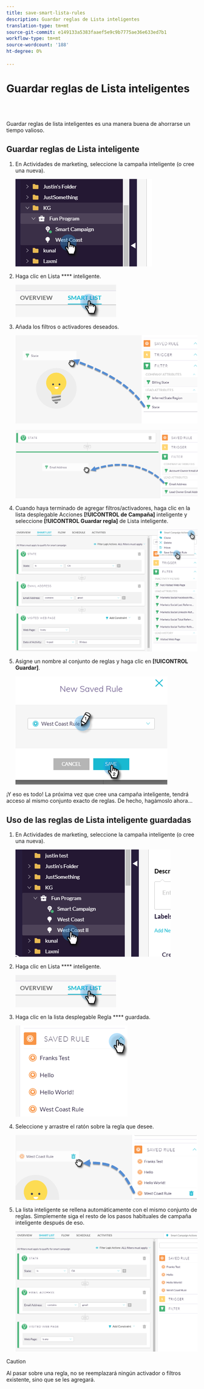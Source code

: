 ```yaml
---
title: save-smart-lista-rules
description: Guardar reglas de Lista inteligentes
translation-type: tm+mt
source-git-commit: e149133a5383faaef5e9c9b7775ae36e633ed7b1
workflow-type: tm+mt
source-wordcount: '188'
ht-degree: 0%

---
```



# Guardar reglas de Lista inteligentes

<br> 

Guardar reglas de lista inteligentes es una manera buena de ahorrarse un tiempo valioso.

## Guardar reglas de Lista inteligente

1. En Actividades de marketing, seleccione la campaña inteligente (o cree una nueva).

   ![Imagen uno](/help/sky/assets/smart-lists-and-static-lists/save-smart-list-rules/save-smart-list-rules-1.png)

1. Haga clic en Lista **** inteligente.

   ![Imagen dos](/help/sky/assets/smart-lists-and-static-lists/save-smart-list-rules/save-smart-list-rules-2.png)

1. Añada los filtros o activadores deseados.

   ![Imagen tres](/help/sky/assets/smart-lists-and-static-lists/save-smart-list-rules/save-smart-list-rules-3.png)

   ![Imagen Cuatro](/help/sky/assets/smart-lists-and-static-lists/save-smart-list-rules/save-smart-list-rules-4.png)

1. Cuando haya terminado de agregar filtros/activadores, haga clic en la lista desplegable Acciones **[!UICONTROL de Campaña]** inteligente y seleccione **[!UICONTROL Guardar regla]** de Lista inteligente.

   ![Imagen cinco](/help/sky/assets/smart-lists-and-static-lists/save-smart-list-rules/save-smart-list-rules-5.png)

1. Asigne un nombre al conjunto de reglas y haga clic en **[!UICONTROL Guardar]**.

   ![Imagen seis](/help/sky/assets/smart-lists-and-static-lists/save-smart-list-rules/save-smart-list-rules-6.png)

¡Y eso es todo! La próxima vez que cree una campaña inteligente, tendrá acceso al mismo conjunto exacto de reglas. De hecho, hagámoslo ahora...

## Uso de las reglas de Lista inteligente guardadas

1. En Actividades de marketing, seleccione la campaña inteligente (o cree una nueva).

   ![Imagen siete](/help/sky/assets/smart-lists-and-static-lists/save-smart-list-rules/save-smart-list-rules-7.png)

1. Haga clic en Lista **** inteligente.

   ![Imagen ocho](/help/sky/assets/smart-lists-and-static-lists/save-smart-list-rules/save-smart-list-rules-8.png)

1. Haga clic en la lista desplegable Regla **** guardada.

   ![Imagen nueve](/help/sky/assets/smart-lists-and-static-lists/save-smart-list-rules/save-smart-list-rules-9.png)

1. Seleccione y arrastre el ratón sobre la regla que desee.

   ![Imagen Diez](/help/sky/assets/smart-lists-and-static-lists/save-smart-list-rules/save-smart-list-rules-10.png)

1. La lista inteligente se rellena automáticamente con el mismo conjunto de reglas. Simplemente siga el resto de los pasos habituales de campaña inteligente después de eso.

   ![Imagen once](/help/sky/assets/smart-lists-and-static-lists/save-smart-list-rules/save-smart-list-rules-11.png)

>[!CAUTION]
>
>Al pasar sobre una regla, no se reemplazará ningún activador o filtros existente, sino que se les agregará.
